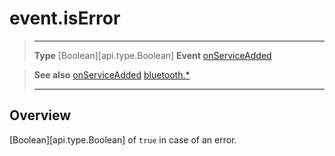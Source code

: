 # event.isError

> --------------------- ------------------------------------------------------------------------------------------
> __Type__              [Boolean][api.type.Boolean]
> __Event__             [onServiceAdded](/plugin/bluetooth/type/Server/event/onServiceAdded/index.md)


> __See also__          [onServiceAdded](/plugin/bluetooth/type/Server/event/onServiceAdded/index.md)
>						[bluetooth.*](/plugin/bluetooth.md)
> --------------------- ------------------------------------------------------------------------------------------

## Overview

[Boolean][api.type.Boolean] of `true` in case of an error.